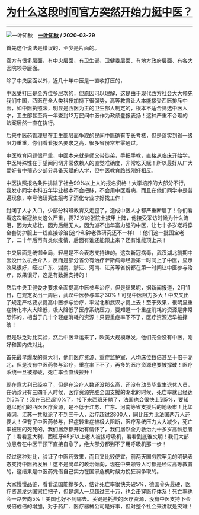 # [为什么这段时间官方突然开始力挺中医？](https://www.zhihu.com/answer/1113275712)

-----------------------------------------------------------------

![一叶知秋](https://pic1.zhimg.com/v2-c4ea38bf07d07b6e8c32174e46473342.jpg?source=1940ef5c "一叶知秋")&emsp;**[一叶知秋](https://www.zhihu.com/people/li-yan-bu-feng) / 2020-03-29**

首先这个说法是错误的，至少是片面的。

官方有很多层面，有中央层面，有卫生部、卫健委层面、有地方政府层面、有各大医院领导层面。

除了中央层面以外，近几十年中医是一直收打压的，

中医受打压是全方位多层次的，但原因可以理解，这是由于现代西方社会大大领先我们中国，西医在全人类科技加持下很强势，高等教育让人本能接受西医排斥中医，如中医执照法，明显是西医为主的卫生部人制定的，根本不适合筛选中医人才，卫生部甚至将一年查封12万民间中医作为政绩登报表扬！这种严重不合理的法案居然一直在执行。

后来中医药管理局在卫生部层面争取的民间中医确有专长考核，但是落实到省一级阻力重重，你们看看报名要求之高，很多省份常年零通过。

中医教育问题很严重，中医本来就是师父带徒弟，手把手教，直接从临床开始学，中医特殊性在于望闻问切非常依赖人的直觉准确度，非常吃天赋！所以最好从广大爱好者中筛选少部分具备天赋的人学，但中医教育路线刚好相反。

中医执照报名条件排除了社会99%以上人的报名资格！大学培养的大部分不行，我发小同学本科五年毕业根本不会把脉，不会用中医看病，而且在他们同学中是普遍现象，幸亏他研究生报考了消化专业才好找工作！

封闭了人才入口，少部分科班教育又走歪了，造成中医人才都严重断层了！你们看看这次新冠肺炎这么严重，要72岁的张院士披甲上阵，他接受采访时候为什么流泪，因为太悲壮，因为后继无人，因为派不出年富力强的中医，让七十多岁老将穿全套防护服上一线直接诊治(这个和钟老做研究还不一样）！他们这一批国宝老了，二十年后再有类似疫情，后面有谁还能顶上来？还有谁能顶上来！

中央层面是统御全局，轻易是不会表态支持谁的。这次新冠病毒，武汉湖北前期中医没什么机会介入，反而是部分省份有治疗萨斯病毒经验第一时间上了中医，显示效果很好，经过广东、湖南、浙江、河南、江苏等省份都在第一时间让中医参与治疗，效果很好，这是有数据支持的！

然后中央卫健委才要求全面提高中医参与治疗，但是结果呢，据新闻报道，2月11日，在规定发出一周后，武汉中医参与率才30%！可见中医阻力多大！中央又出了规定严格要求提高中医参与治疗，率湖北和武汉才提上去！至于效果，很明显重症转化率大大降低，极大降低了医疗系统压力，要知道一个重症消耗的资源是非常恐怖的，相当于几十个轻症消耗的资源！只要重症率下不了，医疗资源迟早被撑破！

但是缺乏对比实验，然后中医幸运来了，欧美大规模爆发，他们完全没有中医，刚好和国内做对比。

首先最早爆发的意大利，他们医疗资源、重症监护室、人均床位数倍甚至十倍于湖北，但是没有中医药参与治疗，重症率下不了，再多的医疗资源也要被撑破！医疗系统一旦被撑破，死亡率会直线拉升！

现在意大利已经凉了，但是在治疗人数还没那么高，还没有动员毕业生退休人员，在确诊只有三四千人时候，医疗资源完胜全国支援的湖北的时候，死亡率就已经达到5%了！现在已经超10%了。接下来西班牙躺了，法国也会很快上到5%，要知道以他们的西医医疗资源，是不低于江苏、广东、河南等省支援后的地级市！比如黄冈，江苏一共就派了不到三千人，治疗超过2800人，同比压力比法国两万人还要大！但有了中医药参与，轻症转重症被极大阻断，医疗系统压力大大减少，死亡率被压的死死的，我们居然都开始有情怀了，我们居然全力救治九十多岁高龄患者了！看看意大利、西班牙65岁以上老人被拔呼吸机，看看到底谁文明！我们大部分患者在中医干预下直接自愈了，绝大部分都到不了用呼吸机那一步！

经过这种对比，验证了中医药效果，而且又比较便宜，前两天国务院罕见的明确表态支持中医药发展！这不是简单的政治倾向，现在中央领导人可都是经过高等教育的，这结果是中医药凭借自己实力在国家危机时候力挽狂澜争取的。

大家慢慢品鉴，看看法国能撑多久，估计死亡率很快突破5%，德国骨头最硬，医疗资源发达国家扛把子，但是病人一旦超过三十万，也会击穿医疗体系！死亡率也会一路奔向5%！美国也好不到哪去。关键是耗费的医疗资源，没有中医支持下会成倍成倍的增加，对于药厂、医疗器械公司是好事，但对整个社会来讲就是灾难！

